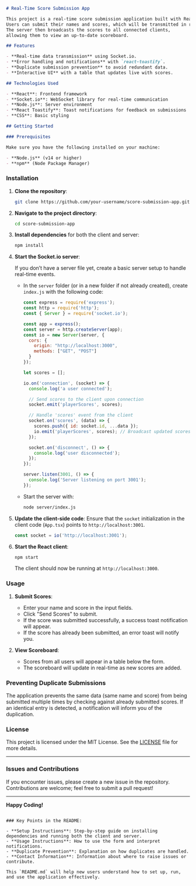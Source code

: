 
```markdown
# Real-Time Score Submission App

This project is a real-time score submission application built with React, Socket.io, and Node.js.
Users can submit their names and scores, which will be transmitted in real-time to the server.
The server then broadcasts the scores to all connected clients,
allowing them to view an up-to-date scoreboard.

## Features

- **Real-time data transmission** using Socket.io.
- **Error handling and notifications** with `react-toastify`.
- **Duplicate submission prevention** to avoid redundant data.
- **Interactive UI** with a table that updates live with scores.

## Technologies Used

- **React**: Frontend framework
- **Socket.io**: WebSocket library for real-time communication
- **Node.js**: Server environment
- **React Toastify**: Toast notifications for feedback on submissions
- **CSS**: Basic styling

## Getting Started

### Prerequisites

Make sure you have the following installed on your machine:

- **Node.js** (v14 or higher)
- **npm** (Node Package Manager)

   ```
### Installation

1. **Clone the repository**:
   ```bash
   git clone https://github.com/your-username/score-submission-app.git
   ```

2. **Navigate to the project directory**:
   ```bash
   cd score-submission-app
   ```

3. **Install dependencies** for both the client and server:
   ```bash
   npm install
   ```

4. **Start the Socket.io server**:

   If you don’t have a server file yet, create a basic server setup to handle real-time events.

   - In the `server` folder (or in a new folder if not already created), create `index.js` with the following code:
     ```javascript
     const express = require('express');
     const http = require('http');
     const { Server } = require('socket.io');

     const app = express();
     const server = http.createServer(app);
     const io = new Server(server, {
       cors: {
         origin: "http://localhost:3000",
         methods: ["GET", "POST"]
       }
     });

     let scores = [];

     io.on('connection', (socket) => {
       console.log('a user connected');

       // Send scores to the client upon connection
       socket.emit('playerScores', scores);

       // Handle 'scores' event from the client
       socket.on('scores', (data) => {
         scores.push({ id: socket.id, ...data });
         io.emit('playerScores', scores); // Broadcast updated scores to all clients
       });

       socket.on('disconnect', () => {
         console.log('user disconnected');
       });
     });

     server.listen(3001, () => {
       console.log('Server listening on port 3001');
     });
     ```

   - Start the server with:
     ```bash
     node server/index.js
     ```

5. **Update the client-side code**: Ensure that the `socket` initialization in the client code (`App.tsx`) points to `http://localhost:3001`.

   ```javascript
   const socket = io('http://localhost:3001');
   ```

6. **Start the React client**:
   ```bash
   npm start
   ```

   The client should now be running at `http://localhost:3000`.

### Usage

1. **Submit Scores**:
   - Enter your name and score in the input fields.
   - Click "Send Scores" to submit.
   - If the score was submitted successfully, a success toast notification will appear.
   - If the score has already been submitted, an error toast will notify you.

2. **View Scoreboard**:
   - Scores from all users will appear in a table below the form.
   - The scoreboard will update in real-time as new scores are added.

### Preventing Duplicate Submissions

The application prevents the same data (same name and score) from being submitted multiple times by checking against already submitted scores. If an identical entry is detected, a notification will inform you of the duplication.

### License

This project is licensed under the MIT License. See the [LICENSE](LICENSE) file for more details.

---

### Issues and Contributions

If you encounter issues, please create a new issue in the repository. Contributions are welcome; feel free to submit a pull request!

---

**Happy Coding!**

```

### Key Points in the README:

- **Setup Instructions**: Step-by-step guide on installing dependencies and running both the client and server.
- **Usage Instructions**: How to use the form and interpret notifications.
- **Duplicate Prevention**: Explanation on how duplicates are handled.
- **Contact Information**: Information about where to raise issues or contribute.

This `README.md` will help new users understand how to set up, run, and use the application effectively.

